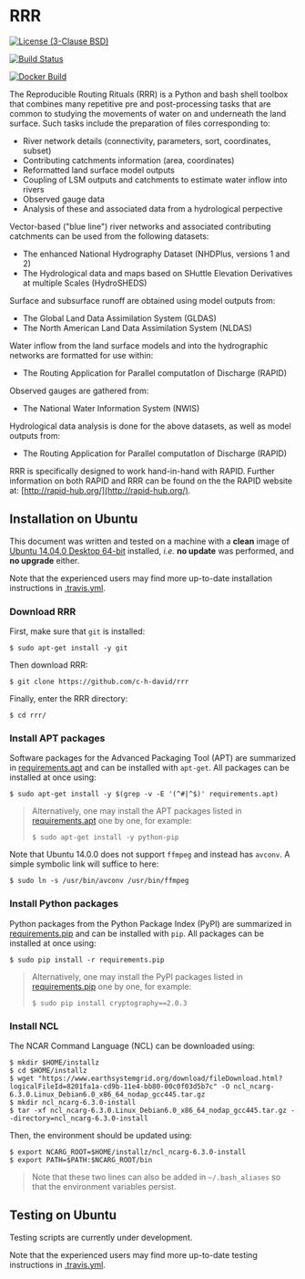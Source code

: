 # RRR
[![License (3-Clause BSD)](https://img.shields.io/badge/license-BSD%203--Clause-yellow.svg)](https://github.com/c-h-david/rrr/blob/master/LICENSE)

[![Build Status](https://travis-ci.org/c-h-david/rrr.svg?branch=master)](https://travis-ci.org/c-h-david/rrr)

[![Docker Build](https://img.shields.io/docker/automated/chdavid/rrr.svg)](https://hub.docker.com/r/chdavid/rrr/)

The Reproducible Routing Rituals (RRR) is a Python and bash shell toolbox that 
combines many repetitive pre and post-processing tasks that are common to 
studying the movements of water on and underneath the land surface.  Such tasks 
include the preparation of files corresponding to:

- River network details (connectivity, parameters, sort, coordinates, subset) 
- Contributing catchments information (area, coordinates)
- Reformatted land surface model outputs
- Coupling of LSM outputs and catchments to estimate water inflow into rivers
- Observed gauge data 
- Analysis of these and associated data from a hydrological perpective

Vector-based ("blue line") river networks and associated contributing catchments
can be used from the following datasets:

- The enhanced National Hydrography Dataset (NHDPlus, versions 1 and 2)
- The Hydrological data and maps based on SHuttle Elevation Derivatives at
  multiple Scales (HydroSHEDS)

Surface and subsurface runoff are obtained using model outputs from:

- The Global Land Data Assimilation System (GLDAS)
- The North American Land Data Assimilation System (NLDAS)

Water inflow from the land surface models and into the hydrographic networks are
formatted for use within:

- The Routing Application for Parallel computatIon of Discharge (RAPID)

Observed gauges are gathered from:

- The National Water Information System (NWIS)

Hydrological data analysis is done for the above datasets, as well as model 
outputs from:

- The Routing Application for Parallel computatIon of Discharge (RAPID)

RRR is specifically designed to work hand-in-hand with RAPID.  Further
information on both RAPID and RRR can be found on the the RAPID website at:
[http://rapid-hub.org/](http://rapid-hub.org/).

## Installation on Ubuntu
This document was written and tested on a machine with a **clean** image of 
[Ubuntu 14.04.0 Desktop 64-bit](http://old-releases.ubuntu.com/releases/14.04.0/ubuntu-14.04-desktop-amd64.iso)
installed, *i.e.* **no update** was performed, and **no upgrade** either. 

Note that the experienced users may find more up-to-date installation 
instructions in
[.travis.yml](https://github.com/c-h-david/rrr/blob/master/.travis.yml).

### Download RRR
First, make sure that `git` is installed: 

```
$ sudo apt-get install -y git
```

Then download RRR:

```
$ git clone https://github.com/c-h-david/rrr
```

Finally, enter the RRR directory:

```
$ cd rrr/
```

### Install APT packages
Software packages for the Advanced Packaging Tool (APT) are summarized in 
[requirements.apt](https://github.com/c-h-david/rrr/blob/master/requirements.apt)
and can be installed with `apt-get`. All packages can be installed at once using:

```
$ sudo apt-get install -y $(grep -v -E '(^#|^$)' requirements.apt)
```

> Alternatively, one may install the APT packages listed in 
> [requirements.apt](https://github.com/c-h-david/rrr/blob/master/requirements.apt)
> one by one, for example:
>
> ```
> $ sudo apt-get install -y python-pip
>```

Note that Ubuntu 14.0.0 does not support `ffmpeg` and instead has `avconv`. A simple
symbolic link will suffice to here:

```
$ sudo ln -s /usr/bin/avconv /usr/bin/ffmpeg
```

### Install Python packages
Python packages from the Python Package Index (PyPI) are summarized in 
[requirements.pip](https://github.com/c-h-david/rrr/blob/master/requirements.pip)
and can be installed with `pip`. All packages can be installed at once using:

```
$ sudo pip install -r requirements.pip
```

> Alternatively, one may install the PyPI packages listed in 
> [requirements.pip](https://github.com/c-h-david/rrr/blob/master/requirements.pip)
> one by one, for example:
>
> ```
> $ sudo pip install cryptography==2.0.3
> ```

### Install NCL
The NCAR Command Language (NCL) can be downloaded using:

```
$ mkdir $HOME/installz
$ cd $HOME/installz
$ wget "https://www.earthsystemgrid.org/download/fileDownload.html?logicalFileId=8201fa1a-cd9b-11e4-bb80-00c0f03d5b7c" -O ncl_ncarg-6.3.0.Linux_Debian6.0_x86_64_nodap_gcc445.tar.gz
$ mkdir ncl_ncarg-6.3.0-install
$ tar -xf ncl_ncarg-6.3.0.Linux_Debian6.0_x86_64_nodap_gcc445.tar.gz --directory=ncl_ncarg-6.3.0-install
```

Then, the environment should be updated using:

```
$ export NCARG_ROOT=$HOME/installz/ncl_ncarg-6.3.0-install
$ export PATH=$PATH:$NCARG_ROOT/bin
```

> Note that these two lines can also be added in `~/.bash_aliases` so that the 
> environment variables persist.

## Testing on Ubuntu
Testing scripts are currently under development.

Note that the experienced users may find more up-to-date testing instructions 
in
[.travis.yml](https://github.com/c-h-david/rrr/blob/master/.travis.yml).
